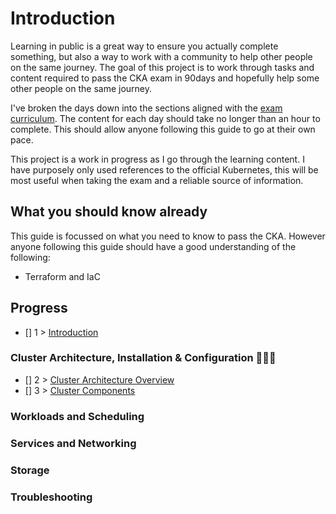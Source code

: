 # Introduction 

Learning in public is a great way to ensure you actually complete something, but also a way to work with a community to help other people on the same journey. The goal of this project is to work through tasks and content required to pass the CKA exam in 90days and hopefully help some other people on the same journey. 

I've broken the days down into the sections aligned with the [exam curriculum](https://github.com/cncf/curriculum/blob/master/CKA_Curriculum_v1.24.pdf). The content for each day should take no longer than an hour to complete. This should allow anyone following this guide to go at their own pace. 

This project is a work in progress as I go through the learning content. I have purposely only used references to the official Kubernetes, this will be most useful when taking the exam and a reliable source of information. 

## What you should know already

This guide is focussed on what you need to know to pass the CKA. However anyone following this guide should have a good understanding of the following:

* Terraform and IaC

## Progress


- [] 1 > [Introduction](/Days/day1.md)

### Cluster Architecture, Installation & Configuration 👷🏻‍♂️

- [] 2 > [Cluster Architecture Overview](/Days/day2.md)
- [] 3 > [Cluster Components](/Days/day3.md)

### Workloads and Scheduling   

### Services and Networking

### Storage

### Troubleshooting




